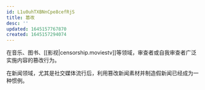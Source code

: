 ```yaml
---
id: L1u0uhTXBNnCpe8cefRjS
title: 篡改
desc: ''
updated: 1645157767870
created: 1645157294074
---
```


在音乐、图书、[[影视|censorship.moviestv]]等领域，审查者或自我审查者广泛实施内容的篡改行为。

在新闻领域，尤其是社交媒体流行后，利用篡改新闻素材并制造假新闻已经成为一种惯例。
